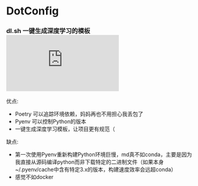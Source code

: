 # DotConfig

### dl.sh 一键生成深度学习的模板 ![dl.sh](https://github.com/Mieluoxxx/DotConfig/blob/main/dl.sh)
优点:
- Poetry 可以追踪环境依赖，妈妈再也不用担心我丢包了
- Pyenv 可以控制Python的版本
- 一键生成深度学习模板，让项目更有规范（

缺点:
- 第一次使用Pyenv重新构建Python环境巨慢，md真不如conda，主要是因为我直接从源码编译python而非下载特定的二进制文件（如果本身~/.pyenv/cache中含有特定3.x的版本，构建速度效率会远超conda）
- 感觉不如docker
